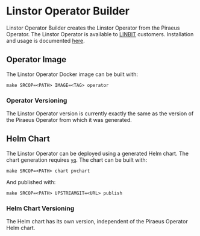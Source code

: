 # Linstor Operator Builder

Linstor Operator Builder creates the Linstor Operator from the Piraeus
Operator. The Linstor Operator is available to
[LINBIT](https://www.linbit.com/) customers. Installation and usage is
documented [here](https://docs.linbit.com/docs/linstor-guide/#ch-kubernetes).

## Operator Image

The Linstor Operator Docker image can be built with:

```
make SRCOP=<PATH> IMAGE=<TAG> operator
```

### Operator Versioning

The Linstor Operator version is currently exactly the same as the version of
the Piraeus Operator from which it was generated.

## Helm Chart

The Linstor Operator can be deployed using a generated Helm chart.
The chart generation requires [`yq`](https://github.com/mikefarah/yq).
The chart can be built with:

```
make SRCOP=<PATH> chart pvchart
```

And published with:

```
make SRCOP=<PATH> UPSTREAMGIT=<URL> publish
```

### Helm Chart Versioning

The Helm chart has its own version, independent of the Piraeus Operator Helm
chart.
